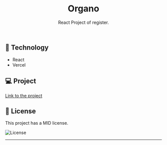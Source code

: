 <h1 align="center"> Organo </h1>

<p align="center">
React Project of register.
</p>

<br>

## 🚀 Technology

- React 
- Vercel

## 💻 Project

<a href="https://digidiga.vercel.app/">Link to the project</a><br>

## :memo: License

This project has a MID license.

<img alt="License" src="https://img.shields.io/static/v1?label=license&message=MIT&color=49AA26&labelColor=000000">


---

